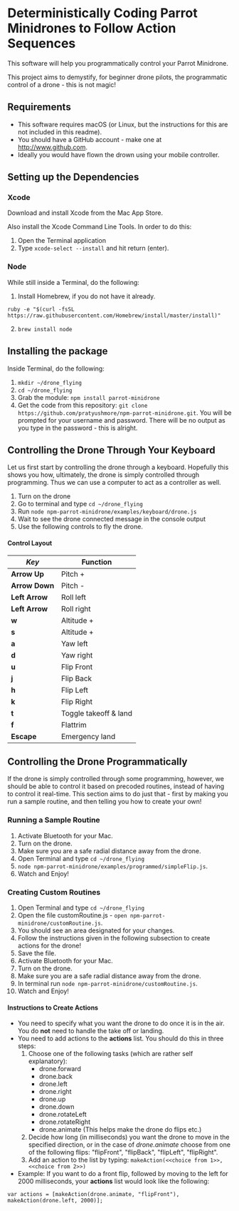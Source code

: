 # Deterministically Coding Parrot Minidrones to Follow Action Sequences

This software will help you programmatically control your Parrot Minidrone.

This project aims to demystify, for beginner drone pilots, the programmatic control of a drone - this is not magic!

## Requirements
- This software requires macOS (or Linux, but the instructions for this are not included in this readme).
- You should have a GitHub account - make one at http://www.github.com.
- Ideally you would have flown the drown using your mobile controller.

## Setting up the Dependencies

### Xcode

Download and install Xcode from the Mac App Store.

Also install the Xcode Command Line Tools. In order to do this:
1. Open the Terminal application
2. Type `xcode-select --install` and hit return (enter).

### Node
While still inside a Terminal, do the following:

1. Install Homebrew, if you do not have it already.

```
ruby -e "$(curl -fsSL https://raw.githubusercontent.com/Homebrew/install/master/install)"
```
2. `brew install node`

## Installing the package

Inside Terminal, do the following:
1. `mkdir ~/drone_flying`
2. `cd ~/drone_flying`
3. Grab the module: `npm install parrot-minidrone`
4. Get the code from this repository: `git clone https://github.com/pratyushmore/npm-parrot-minidrone.git`. You will be prompted for your username and password. There will be no output as you type in the password - this is alright.

## Controlling the Drone Through Your Keyboard
Let us first start by controlling the drone through a keyboard. Hopefully this shows you how, ultimately, the drone is simply controlled through programming. Thus we can use a computer to act as a controller as well.

1. Turn on the drone
2. Go to terminal and type `cd ~/drone_flying`
3. Run `node npm-parrot-minidrone/examples/keyboard/drone.js`
4. Wait to see the drone connected message in the console output
5. Use the following controls to fly the drone.

#### Control Layout
*Key* | Function
--- | ---
**Arrow Up** | Pitch +
**Arrow Down** | Pitch -
**Left Arrow** | Roll left
**Left Arrow** | Roll right
**w** | Altitude +
**s** | Altitude +
**a** | Yaw left
**d** | Yaw right
**u** | Flip Front
**j** | Flip Back
**h** | Flip Left
**k** | Flip Right
**t** | Toggle takeoff & land
**f** | Flattrim
**Escape** | Emergency land

## Controlling the Drone Programmatically

If the drone is simply controlled through some programming, however, we should be able to control it based on precoded routines, instead of having to control it real-time. This section aims to do just that - first by making you run a sample routine, and then telling you how to create your own!

### Running a Sample Routine

1. Activate Bluetooth for your Mac.
2. Turn on the drone.
3. Make sure you are a safe radial distance away from the drone.
4. Open Terminal and type `cd ~/drone_flying`
5. `node npm-parrot-minidrone/examples/programmed/simpleFlip.js`.
6. Watch and Enjoy!

### Creating Custom Routines

1. Open Terminal and type `cd ~/drone_flying`
2. Open the file customRoutine.js - `open npm-parrot-minidrone/customRoutine.js`.
3. You should see an area designated for your changes.
4. Follow the instructions given in the following subsection to create actions for the drone!
5. Save the file.
6. Activate Bluetooth for your Mac.
7. Turn on the drone.
8. Make sure you are a safe radial distance away from the drone.
9. In terminal run `node npm-parrot-minidrone/customRoutine.js`.
10. Watch and Enjoy!

#### Instructions to Create Actions

* You need to specify what you want the drone to do once it is in the air. You do **not** need to handle the take off or landing.
* You need to add actions to the **actions** list. You should do this in three steps:
 	1. Choose one of the following tasks (which are rather self explanatory):
		* drone.forward
		* drone.back
		* drone.left
		* drone.right
		* drone.up
		* drone.down
		* drone.rotateLeft
		* drone.rotateRight
		* drone.animate (This helps make the drone do flips etc.)
	2. Decide how long (in milliseconds) you want the drone to move in the specified direction, or in the case of _drone.animate_ choose from one of the following flips: "flipFront", "flipBack", "flipLeft", "flipRight".
	3. Add an action to the list by typing: `makeAction(<<choice from 1>>, <<choice from 2>>)`
* Example: If you want to do a front flip, followed by moving to the left for 2000 milliseconds, your **actions** list would look like the following:
```
var actions = [makeAction(drone.animate, "flipFront"), makeAction(drone.left, 2000)];
```
